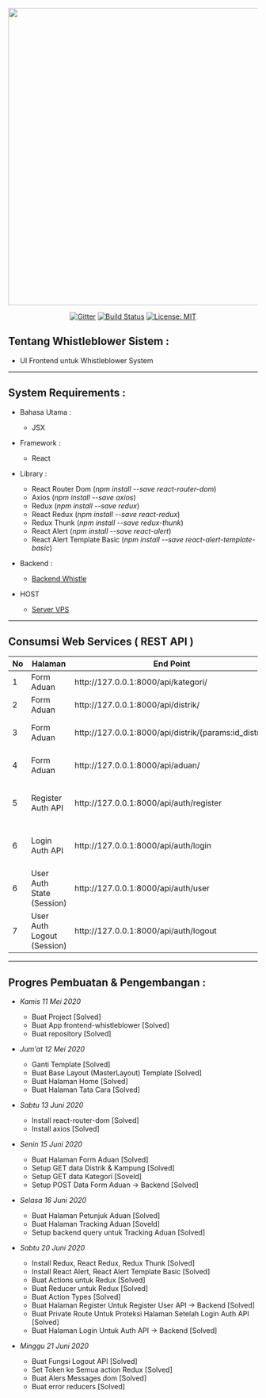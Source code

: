 <p align="center"><img src="https://live.staticflickr.com/65535/49873465473_ac1790f091_b.jpg" width="600px"></p>

<p align="center">
  <a href="https://gitter.im/jayapura_django/community?utm_source=badge&utm_medium=badge&utm_campaign=pr-badge"><img src="https://badges.gitter.im/jayapura_django/community.svg" alt="Gitter" target="_blank"></a>
  <a href="https://github.com/Ekhel/whistleblower/actions"><img src="https://github.com/Ekhel/whistleblower/workflows/Production%20Server/badge.svg" alt="Build Status" target="_blank"></a>
  <a href="https://github.com/Ekhel/whistleblower/blob/master/LICENSE"><img src="https://img.shields.io/badge/License-MIT-green.svg" alt="License: MIT" target="_blank"></a>
</p>

## Tentang Whistleblower Sistem :
  - UI Frontend untuk Whistleblower System

  ----------------------------------------------------------------------------------------------------------------------

  ## System Requirements :
* Bahasa Utama :
  - JSX

* Framework :
  - React

* Library :
  - React Router Dom (*npm install --save react-router-dom*)
  - Axios (*npm install --save axios*)
  - Redux (*npm install --save redux*)
  - React Redux (*npm install --save react-redux*)
  - Redux Thunk (*npm install --save redux-thunk*)
  - React Alert (*npm install --save react-alert*)
  - React Alert Template Basic (*npm install --save react-alert-template-basic*)

* Backend :
  - [Backend Whistle](https://github.com/jayapura-dev/backend-whistleblower)

* HOST
  - [Server VPS]()

-----------------------------------------------------------------------------------------------------------------------

## Consumsi Web Services ( REST API )

<table class="small table">
    <thead>
      <tr class="small">
        <th>No</th>
        <th>Halaman</th>
        <th>End Point</th>
        <th>Element</th>
        <th>Method</th>
      </tr>
    </thead>
    <tbody>
      <tr class="small">
        <td>1</td>
        <td>Form Aduan</td>
        <td>http://127.0.0.1:8000/api/kategori/</td>
        <td>Dropdownlist (Kategori)</td>
        <td> GET </td>
      </tr>
      <tr class="small">
        <td>2</td>
        <td>Form Aduan</td>
        <td>http://127.0.0.1:8000/api/distrik/</td>
        <td>Dropdownlist (Distrik)</td>
        <td> GET </td>
      </tr>
      <tr class="small">
        <td>3</td>
        <td>Form Aduan</td>
        <td>http://127.0.0.1:8000/api/distrik/{params:id_distrik}</td>
        <td>Nested Dropdownlist (Kampung)</td>
        <td> GET </td>
      </tr>
      <tr class="small">
        <td>4</td>
        <td>Form Aduan</td>
        <td>http://127.0.0.1:8000/api/aduan/</td>
        <td>Button Submit (Data Form)</td>
        <td> POST, GET (Callback) </td>
      </tr>
      <tr class="small">
        <td>5</td>
        <td>Register Auth API</td>
        <td>http://127.0.0.1:8000/api/auth/register</td>
        <td>-</td>
        <td> POST (Callback Result Token) </td>
      </tr>
      <tr class="small">
        <td>6</td>
        <td>Login Auth API</td>
        <td>http://127.0.0.1:8000/api/auth/login</td>
        <td>Redux</td>
        <td> POST (Callback Result Token) </td>
      </tr>
      <tr class="small">
        <td>6</td>
        <td>User Auth State (Session)</td>
        <td>http://127.0.0.1:8000/api/auth/user</td>
        <td>]Redux</td>
        <td> GET (Callback) </td>
      </tr>
      <tr class="small">
        <td>7</td>
        <td>User Auth Logout (Session)</td>
        <td>http://127.0.0.1:8000/api/auth/logout</td>
        <td>]Redux</td>
        <td> POST </td>
      </tr>
    </tbody>
</table>

-----------------------------------------------------------------------------------------------------------------------

## Progres Pembuatan & Pengembangan :

* *Kamis 11 Mei 2020*
  - Buat Project [Solved]
  - Buat App frontend-whistleblower [Solved]
  - Buat repository [Solved]

* *Jum'at 12 Mei 2020*
  - Ganti Template [Solved]
  - Buat Base Layout (MasterLayout) Template [Solved]
  - Buat Halaman Home [Solved]
  - Buat Halaman Tata Cara [Solved]

* *Sabtu 13 Juni 2020*
  - Install react-router-dom [Solved]
  - Install axios [Solved]

* *Senin 15 Juni 2020*
  - Buat Halaman Form Aduan [Solved]
  - Setup GET data Distrik & Kampung [Solved]
  - Setup GET data Kategori [Soveld]  
  - Setup POST Data Form Aduan -> Backend [Solved]

* *Selasa 16 Juni 2020*
  - Buat Halaman Petunjuk Aduan [Solved]
  - Buat Halaman Tracking Aduan [Soveld]
  - Setup backend query untuk Tracking Aduan [Solved]

* *Sabtu 20 Juni 2020*
  - Install Redux, React Redux, Redux Thunk [Solved]
  - Install React Alert, React Alert Template Basic [Solved]
  - Buat Actions untuk Redux [Solved]
  - Buat Reducer untuk Redux [Solved]
  - Buat Action Types [Solved]
  - Buat Halaman Register Untuk Register User API -> Backend [Solved]
  - Buat Private Route Untuk Proteksi Halaman Setelah Login Auth API [Solved]
  - Buat Halaman Login Untuk Auth API -> Backend [Solved]

* *Minggu 21 Juni 2020*
  - Buat Fungsi Logout API [Solved]
  - Set Token ke Semua action Redux [Solved]
  - Buat Alers Messages dom [Solved]
  - Buat error reducers [Solved]
